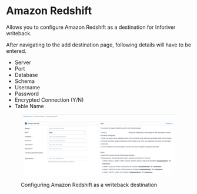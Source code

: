 # Amazon Redshift

Allows you to configure Amazon Redshift as a destination for Inforiver writeback.&#x20;

After navigating to the add destination page, following details will have to be entered.&#x20;

* Server
* Port
* Database
* Schema
* Username
* Password
* Encrypted Connection (Y/N)
* Table Name

<figure><img src="../../../.gitbook/assets/image (43) (2).png" alt=""><figcaption><p>Configuring Amazon Redshift as a writeback destination</p></figcaption></figure>

